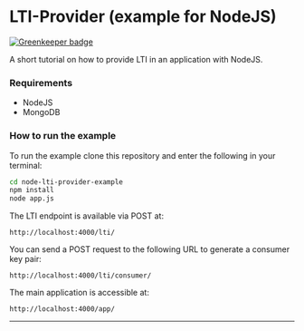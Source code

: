 # LTI-Provider (example for NodeJS)

[![Greenkeeper badge](https://badges.greenkeeper.io/schul-cloud/node-lti-provider-example.svg)](https://greenkeeper.io/)

A short tutorial on how to provide LTI in an application with NodeJS.

### Requirements

* NodeJS
* MongoDB

### How to run the example

To run the example clone this repository and enter the following in your terminal:

```bash
cd node-lti-provider-example
npm install
node app.js
```

The LTI endpoint is available via POST at: <br>
```
http://localhost:4000/lti/
```

You can send a POST request to the following URL to generate a consumer key pair: <br>
```
http://localhost:4000/lti/consumer/
```

The main application is accessible at:
```
http://localhost:4000/app/
```

***

